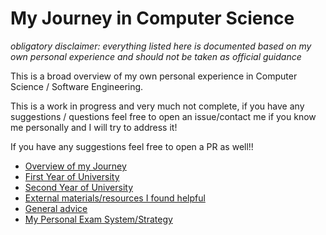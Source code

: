 # My Journey in Computer Science

_obligatory disclaimer: everything listed here is documented based on my own personal experience and should not be taken as official guidance_

This is a broad overview of my own personal experience in Computer Science / Software Engineering.

This is a work in progress and very much not complete, if you have any suggestions / questions feel free to open an issue/contact me if you know me personally and I will try to address it!

If you have any suggestions feel free to open a PR as well!!

- [Overview of my Journey](pathway.md)
- [First Year of University](year_1.md)
- [Second Year of University](year_2.md)
- [External materials/resources I found helpful](resources.md)
- [General advice](advice.md)
- [My Personal Exam System/Strategy](exam_system.md)

